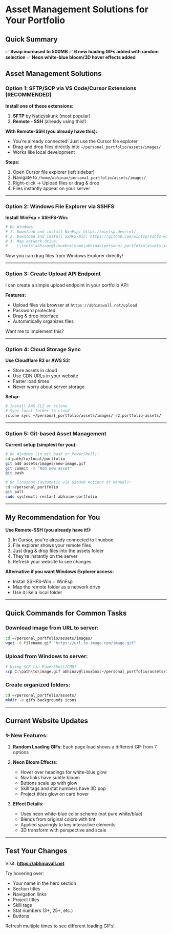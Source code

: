# Asset Management Solutions for Your Portfolio

## Quick Summary
✅ **Swap increased to 500MB**
✅ **6 new loading GIFs added with random selection**
✅ **Neon white-blue bloom/3D hover effects added**

## Asset Management Solutions

### Option 1: SFTP/SCP via VS Code/Cursor Extensions (RECOMMENDED)

**Install one of these extensions:**
1. **SFTP** by Natizyskunk (most popular)
2. **Remote - SSH** (already using this!)

**With Remote-SSH (you already have this):**
- You're already connected! Just use the Cursor file explorer
- Drag and drop files directly into `~/personal_portfolio/assets/images/`
- Works like local development

**Steps:**
1. Open Cursor file explorer (left sidebar)
2. Navigate to `/home/abhinav/personal_portfolio/assets/images/`
3. Right-click → Upload files or drag & drop
4. Files instantly appear on your server

---

### Option 2: Windows File Explorer via SSHFS

**Install WinFsp + SSHFS-Win:**
```bash
# On Windows:
# 1. Download and install WinFsp: https://winfsp.dev/rel/
# 2. Download and install SSHFS-Win: https://github.com/winfsp/sshfs-win
# 3. Map network drive:
#    \\sshfs\abhinav@linuxbox\home\abhinav\personal_portfolio\assets\images
```

Now you can drag files from Windows Explorer directly!

---

### Option 3: Create Upload API Endpoint

I can create a simple upload endpoint in your portfolio API:

**Features:**
- Upload files via browser at `https://abhinavall.net/upload`
- Password protected
- Drag & drop interface
- Automatically organizes files

Want me to implement this?

---

### Option 4: Cloud Storage Sync

**Use Cloudflare R2 or AWS S3:**
- Store assets in cloud
- Use CDN URLs in your website
- Faster load times
- Never worry about server storage

**Setup:**
```bash
# Install AWS CLI or rclone
# Sync local folder to cloud
rclone sync ~/personal_portfolio/assets/images/ r2:portfolio-assets/
```

---

### Option 5: Git-based Asset Management

**Current setup (simplest for you):**

```bash
# On Windows (in git bash or PowerShell):
cd path/to/local/portfolio
git add assets/images/new-image.gif
git commit -m "Add new asset"
git push

# On linuxbox (automatic via GitHub Actions or manual):
cd ~/personal_portfolio
git pull
sudo systemctl restart abhinav-portfolio
```

---

## My Recommendation for You

**Use Remote-SSH (you already have it!):**

1. In Cursor, you're already connected to linuxbox
2. File explorer shows your remote files
3. Just drag & drop files into the assets folder
4. They're instantly on the server
5. Refresh your website to see changes

**Alternative if you want Windows Explorer access:**
- Install SSHFS-Win + WinFsp
- Map the remote folder as a network drive
- Use it like a local folder

---

## Quick Commands for Common Tasks

### Download image from URL to server:
```bash
cd ~/personal_portfolio/assets/images/
wget -O filename.gif "https://url-to-image.com/image.gif"
```

### Upload from Windows to server:
```bash
# Using SCP (in PowerShell/CMD)
scp C:\path\to\image.gif abhinav@linuxbox:~/personal_portfolio/assets/images/
```

### Create organized folders:
```bash
cd ~/personal_portfolio/assets/
mkdir -p gifs backgrounds icons
```

---

## Current Website Updates

### ✨ New Features:
1. **Random Loading GIFs**: Each page load shows a different GIF from 7 options
2. **Neon Bloom Effects**: 
   - Hover over headings for white-blue glow
   - Nav links have subtle bloom
   - Buttons scale up with glow
   - Skill tags and stat numbers have 3D pop
   - Project titles glow on card hover

3. **Effect Details**:
   - Uses neon white-blue color scheme (not pure white/blue)
   - Blends from original colors with tint
   - Applied sparingly to key interactive elements
   - 3D transform with perspective and scale

---

## Test Your Changes

Visit: **https://abhinavall.net**

Try hovering over:
- Your name in the hero section
- Section titles
- Navigation links
- Project titles
- Skill tags
- Stat numbers (3+, 25+, etc.)
- Buttons

Refresh multiple times to see different loading GIFs!


